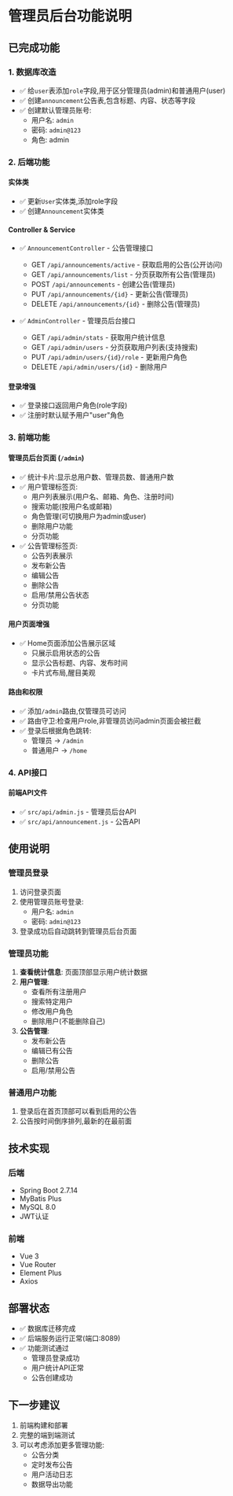 # 管理员后台功能说明

## 已完成功能

### 1. 数据库改造
- ✅ 给`user`表添加`role`字段,用于区分管理员(admin)和普通用户(user)
- ✅ 创建`announcement`公告表,包含标题、内容、状态等字段
- ✅ 创建默认管理员账号:
  - 用户名: `admin`
  - 密码: `admin@123`
  - 角色: admin

### 2. 后端功能

#### 实体类
- ✅ 更新`User`实体类,添加role字段
- ✅ 创建`Announcement`实体类

#### Controller & Service
- ✅ `AnnouncementController` - 公告管理接口
  - GET `/api/announcements/active` - 获取启用的公告(公开访问)
  - GET `/api/announcements/list` - 分页获取所有公告(管理员)
  - POST `/api/announcements` - 创建公告(管理员)
  - PUT `/api/announcements/{id}` - 更新公告(管理员)
  - DELETE `/api/announcements/{id}` - 删除公告(管理员)

- ✅ `AdminController` - 管理员后台接口
  - GET `/api/admin/stats` - 获取用户统计信息
  - GET `/api/admin/users` - 分页获取用户列表(支持搜索)
  - PUT `/api/admin/users/{id}/role` - 更新用户角色
  - DELETE `/api/admin/users/{id}` - 删除用户

#### 登录增强
- ✅ 登录接口返回用户角色(role字段)
- ✅ 注册时默认赋予用户"user"角色

### 3. 前端功能

#### 管理员后台页面 (`/admin`)
- ✅ 统计卡片:显示总用户数、管理员数、普通用户数
- ✅ 用户管理标签页:
  - 用户列表展示(用户名、邮箱、角色、注册时间)
  - 搜索功能(按用户名或邮箱)
  - 角色管理(可切换用户为admin或user)
  - 删除用户功能
  - 分页功能
- ✅ 公告管理标签页:
  - 公告列表展示
  - 发布新公告
  - 编辑公告
  - 删除公告
  - 启用/禁用公告状态
  - 分页功能

#### 用户页面增强
- ✅ Home页面添加公告展示区域
  - 只展示启用状态的公告
  - 显示公告标题、内容、发布时间
  - 卡片式布局,醒目美观

#### 路由和权限
- ✅ 添加`/admin`路由,仅管理员可访问
- ✅ 路由守卫:检查用户role,非管理员访问admin页面会被拦截
- ✅ 登录后根据角色跳转:
  - 管理员 -> `/admin`
  - 普通用户 -> `/home`

### 4. API接口

#### 前端API文件
- ✅ `src/api/admin.js` - 管理员后台API
- ✅ `src/api/announcement.js` - 公告API

## 使用说明

### 管理员登录
1. 访问登录页面
2. 使用管理员账号登录:
   - 用户名: `admin`
   - 密码: `admin@123`
3. 登录成功后自动跳转到管理员后台页面

### 管理员功能
1. **查看统计信息**: 页面顶部显示用户统计数据
2. **用户管理**:
   - 查看所有注册用户
   - 搜索特定用户
   - 修改用户角色
   - 删除用户(不能删除自己)
3. **公告管理**:
   - 发布新公告
   - 编辑已有公告
   - 删除公告
   - 启用/禁用公告

### 普通用户功能
1. 登录后在首页顶部可以看到启用的公告
2. 公告按时间倒序排列,最新的在最前面

## 技术实现

### 后端
- Spring Boot 2.7.14
- MyBatis Plus
- MySQL 8.0
- JWT认证

### 前端
- Vue 3
- Vue Router
- Element Plus
- Axios

## 部署状态
- ✅ 数据库迁移完成
- ✅ 后端服务运行正常(端口:8089)
- ✅ 功能测试通过
  - 管理员登录成功
  - 用户统计API正常
  - 公告创建成功

## 下一步建议
1. 前端构建和部署
2. 完整的端到端测试
3. 可以考虑添加更多管理功能:
   - 公告分类
   - 定时发布公告
   - 用户活动日志
   - 数据导出功能
